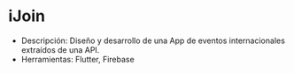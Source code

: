 # iJoin
-	Descripción: Diseño y desarrollo de una App de eventos internacionales extraídos de una API.
-	Herramientas: Flutter, Firebase

